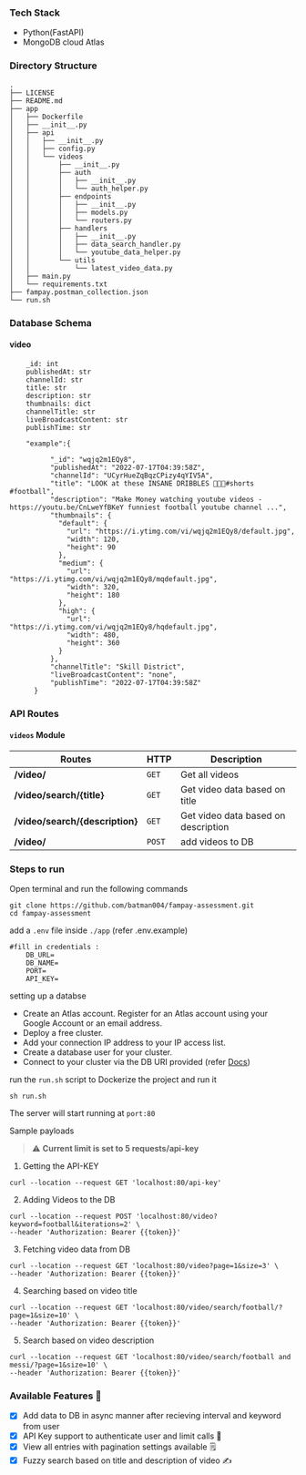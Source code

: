 ### Tech Stack
 - Python(FastAPI)
 - MongoDB cloud Atlas

### Directory Structure
```
.
├── LICENSE
├── README.md
├── app
│   ├── Dockerfile
│   ├── __init__.py
│   ├── api
│   │   ├── __init__.py
│   │   ├── config.py
│   │   └── videos
│   │       ├── __init__.py
│   │       ├── auth
│   │       │   ├── __init__.py
│   │       │   └── auth_helper.py
│   │       ├── endpoints
│   │       │   ├── __init__.py
│   │       │   ├── models.py
│   │       │   └── routers.py
│   │       ├── handlers
│   │       │   ├── __init__.py
│   │       │   ├── data_search_handler.py
│   │       │   └── youtube_data_helper.py
│   │       └── utils
│   │           └── latest_video_data.py
│   ├── main.py
│   └── requirements.txt
├── fampay.postman_collection.json
└── run.sh

```
### Database Schema

#### video
```
    _id: int
    publishedAt: str
    channelId: str
    title: str
    description: str
    thumbnails: dict
    channelTitle: str
    liveBroadcastContent: str
    publishTime: str

    "example":{

          "_id": "wqjq2m1EQy8",
          "publishedAt": "2022-07-17T04:39:58Z",
          "channelId": "UCyrHueZqBqzCPizy4qYIV5A",
          "title": "LOOK at these INSANE DRIBBLES 🥶🥶🔥#shorts  #football",
          "description": "Make Money watching youtube videos - https://youtu.be/CnLweYfBKeY funniest football youtube channel ...",
          "thumbnails": {
            "default": {
              "url": "https://i.ytimg.com/vi/wqjq2m1EQy8/default.jpg",
              "width": 120,
              "height": 90
            },
            "medium": {
              "url": "https://i.ytimg.com/vi/wqjq2m1EQy8/mqdefault.jpg",
              "width": 320,
              "height": 180
            },
            "high": {
              "url": "https://i.ytimg.com/vi/wqjq2m1EQy8/hqdefault.jpg",
              "width": 480,
              "height": 360
            }
          },
          "channelTitle": "Skill District",
          "liveBroadcastContent": "none",
          "publishTime": "2022-07-17T04:39:58Z"
      }
```
### API Routes


#### `videos` Module

Routes | HTTP | Description
--- | --- | ---
**/video/** | `GET` | Get all videos
**/video/search/{title}** | `GET` | Get video data based on title
**/video/search/{description}** | `GET` | Get video data based on description
**/video/** | `POST` | add videos to DB

### Steps to run

Open terminal and run the following commands
```
git clone https://github.com/batman004/fampay-assessment.git
cd fampay-assessment
```

add a `.env` file inside `./app` (refer .env.example)
```
#fill in credentials :
    DB_URL=
    DB_NAME=
    PORT=
    API_KEY=
```

setting up a databse


- Create an Atlas account. Register for an Atlas account using your Google Account or an email address.
- Deploy a free cluster.
- Add your connection IP address to your IP access list.
- Create a database user for your cluster.
- Connect to your cluster via the DB URI provided (refer [Docs](https://www.mongodb.com/docs/atlas/tutorial/connect-to-your-cluster/))


run the `run.sh` script to Dockerize the project and run it
```
sh run.sh
```

The server will start running at `port:80`


Sample payloads

> :warning: **Current limit is set to 5 requests/api-key**

1. Getting the API-KEY

```
curl --location --request GET 'localhost:80/api-key'
```

2. Adding Videos to the DB

```
curl --location --request POST 'localhost:80/video?keyword=football&iterations=2' \
--header 'Authorization: Bearer {{token}}'

```
3. Fetching video data from DB

```
curl --location --request GET 'localhost:80/video?page=1&size=3' \
--header 'Authorization: Bearer {{token}}'

```
4. Searching based on video title

```
curl --location --request GET 'localhost:80/video/search/football/?page=1&size=10' \
--header 'Authorization: Bearer {{token}}'
```

5. Search based on video description
```
curl --location --request GET 'localhost:80/video/search/football and messi/?page=1&size=10' \
--header 'Authorization: Bearer {{token}}'
```

### Available Features 🍻


- [x] Add data to DB in async manner after recieving interval and keyword from user
- [x] API Key support to authenticate user and limit calls 🔐
- [x] View all entries with pagination settings available 🗒️
- [x] Fuzzy search based on title and description of video ✍️
